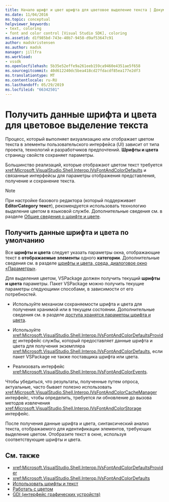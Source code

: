 ```yaml
---
title: Начало шрифт и цвет шрифта для цветовое выделение текста | Документация Майкрософт
ms.date: 11/04/2016
ms.topic: conceptual
helpviewer_keywords:
- text, coloring
- font and color control [Visual Studio SDK], coloring
ms.assetid: d1f985bd-743e-40b7-9458-d9af53647c91
author: madskristensen
ms.author: madsk
manager: jillfra
ms.workload:
- vssdk
ms.openlocfilehash: 5b35e52effe9a261eeb159ca9460e4351ae5f658
ms.sourcegitcommit: 40d612240dc5bea418cd27fdacdf85ea177e2df3
ms.translationtype: MT
ms.contentlocale: ru-RU
ms.lasthandoff: 05/29/2019
ms.locfileid: "66342501"
---
```

# <a name="get-font-and-color-information-for-text-colorization"></a>Получить данные шрифта и цвета для цветовое выделение текста
Процесс, который выполняет визуализацию или отображает цветом текста в элементы пользовательского интерфейса (UI) зависит от типа проекта, технологий и разработчиков предпочтений. **Шрифты и цвета** страницу свойств сохраняет параметры.

 Большинство реализаций, которые отображают цветом текст требуется <xref:Microsoft.VisualStudio.Shell.Interop.IVsFontAndColorDefaults> и связанные интерфейсы для параметры отображения представления, получение и сохранение текста.

> [!NOTE]
> При настройке базового редактора (который поддерживает **EditorCategory текст**), рекомендуется использовать технологию выделение цветом в языковой службе. Дополнительные сведения см. в разделе [Общие сведения о шрифте и цвете](../extensibility/font-and-color-overview.md).

## <a name="get-default-font-and-color-information"></a>Получить данные шрифта и цвета по умолчанию
 Все **шрифты и цвета** следует указать параметры окна, отображающие текст в **отображаемые элементы** одного **категории**. Дополнительные сведения см. в разделе [шрифты и цвета, среда, диалоговое окно «Параметры»](../ide/reference/fonts-and-colors-environment-options-dialog-box.md).

Для выделения цветом, VSPackage должен получить текущий **шрифты и цвета** параметры. Пакет VSPackage можно получить текущие параметры следующими способами, в зависимости от его потребностей.

- Используйте механизм сохраняемости шрифта и цвета для получения хранимой или в текущем состоянии. Дополнительные сведения см. в разделе [доступа хранятся параметры шрифта и цвета](../extensibility/accessing-stored-font-and-color-settings.md).

- Используйте <xref:Microsoft.VisualStudio.Shell.Interop.IVsFontAndColorDefaultsProvider> интерфейс службы, который предоставляет данные шрифта и цвета для получения экземпляра <xref:Microsoft.VisualStudio.Shell.Interop.IVsFontAndColorDefaults>, если пакет VSPackage не также поставщика шрифта или цвета.

- Реализовать интерфейс <xref:Microsoft.VisualStudio.Shell.Interop.IVsFontAndColorEvents>.

Чтобы убедиться, что результаты, полученные путем опроса, актуальные, часто бывает полезно использовать <xref:Microsoft.VisualStudio.Shell.Interop.IVsFontAndColorCacheManager> интерфейс, чтобы определить, требуется ли обновление до вызова методов извлечения <xref:Microsoft.VisualStudio.Shell.Interop.IVsFontAndColorStorage> интерфейс.

После получения данные шрифта и цвета, синтаксический анализ текста, отображаемого для идентификации элементов, требующих выделение цветом. Отобразите текст в окне, используя соответствующие шрифты и цвета.

## <a name="see-also"></a>См. также

- <xref:Microsoft.VisualStudio.Shell.Interop.IVsFontAndColorDefaultsProvider>
- <xref:Microsoft.VisualStudio.Shell.Interop.IVsFontAndColorDefaults>
- [Использовать шрифты и текст](/dotnet/framework/winforms/advanced/using-fonts-and-text)
- [Работать с цветом](/cpp/windows/working-with-color-image-editor-for-icons)
- [GDI (интерфейс графических устройств)](https://msdn.microsoft.com/library/7e1d4540-bb2e-4257-8eee-eee376acba83)